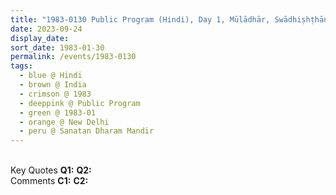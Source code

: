 ```yaml
---
title: "1983-0130 Public Program (Hindi), Day 1, Mūlādhār, Swādhiṣhṭhān -- Sākār Nirākār kā Bhed (The Difference between with Form and Formless), Sanātan Dharam Mandir, Śhaṅkar Road, Rajinder Nagar, New Delhi, India"
date: 2023-09-24
display_date: 
sort_date: 1983-01-30
permalink: /events/1983-0130
tags:
  - blue @ Hindi
  - brown @ India
  - crimson @ 1983
  - deeppink @ Public Program
  - green @ 1983-01
  - orange @ New Delhi
  - peru @ Sanatan Dharam Mandir
---
```


<br>

<wave-list>
  <list-title color="DarkSeaGreen" width="55">Key Quotes</list-title>
  <list-item color="BlanchedAlmond" width="280"><b>Q1:</b> <i></i></list-item>
  <list-item color="Lavender" width="280"><b>Q2:</b> <i></i></list-item>
</wave-list>

<br>

<wave-list>
  <list-title color="DarkSeaGreen" width="55">Comments</list-title>
  <list-item color="BlanchedAlmond" width="280"><b>C1:</b> <i></i></list-item>
  <list-item color="Lavender" width="280"><b>C2:</b> <i></i></list-item>
</wave-list>